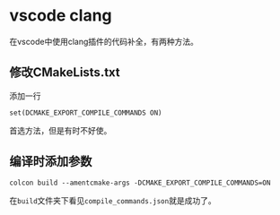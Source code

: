 # vscode clang
在vscode中使用clang插件的代码补全，有两种方法。
## 修改CMakeLists.txt
添加一行
```
set(DCMAKE_EXPORT_COMPILE_COMMANDS ON)
```
首选方法，但是有时不好使。
## 编译时添加参数
```
colcon build --amentcmake-args -DCMAKE_EXPORT_COMPILE_COMMANDS=ON
```

在`build`文件夹下看见`compile_commands.json`就是成功了。